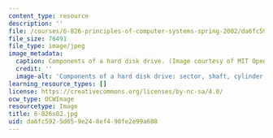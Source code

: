 ```yaml
---
content_type: resource
description: ''
file: /courses/6-826-principles-of-computer-systems-spring-2002/da6fc5925d059e248ef490fe2e99a608_6-826s02.jpg
file_size: 76491
file_type: image/jpeg
image_metadata:
  caption: Components of a hard disk drive. (Image courtesy of MIT OpenCourseWare.)
  credit: ''
  image-alt: 'Components of a hard disk drive: sector, shaft, cylinder, and track.'
learning_resource_types: []
license: https://creativecommons.org/licenses/by-nc-sa/4.0/
ocw_type: OCWImage
resourcetype: Image
title: 6-826s02.jpg
uid: da6fc592-5d05-9e24-8ef4-90fe2e99a608
---
```

